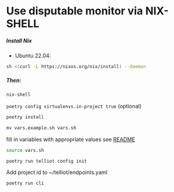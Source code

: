 # Use disputable monitor via NIX-SHELL

##### Install Nix
- Ubuntu 22.04: 
```sh 
sh <(curl -L https://nixos.org/nix/install) --daemon 
````
<!-- - MacOS: sh <(curl -L https://nixos.org/nix/install) -->

##### Then:
```sh
nix-shell
```

`poetry config virtualenvs.in-project true` (optional)

```sh
poetry install
```

```sh
mv vars.example.sh vars.sh
```

fill in variables with appropriate values see [README](./README.md)

```sh
source vars.sh
```

```sh
poetry run telliot config init
```

Add project id to ~/telliot/endpoints.yaml

```sh
poetry run cli
```
